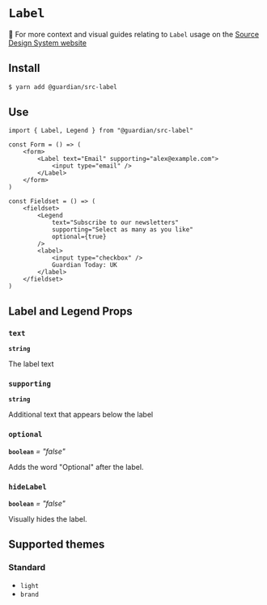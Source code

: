 # `Label`

📣 For more context and visual guides relating to `Label` usage on the [Source Design System website](https://www.theguardian.design)

## Install

```sh
$ yarn add @guardian/src-label
```

## Use

```tsx
import { Label, Legend } from "@guardian/src-label"

const Form = () => (
    <form>
        <Label text="Email" supporting="alex@example.com">
            <input type="email" />
        </Label>
    </form>
)

const Fieldset = () => (
    <fieldset>
        <Legend
            text="Subscribe to our newsletters"
            supporting="Select as many as you like"
            optional={true}
        />
        <label>
            <input type="checkbox" />
            Guardian Today: UK
        </label>
    </fieldset>
)
```

## Label and Legend Props

### `text`

**`string`**

The label text

### `supporting`

**`string`**

Additional text that appears below the label

### `optional`

**`boolean`** _= "false"_

Adds the word "Optional" after the label.

### `hideLabel`

**`boolean`** _= "false"_

Visually hides the label.

## Supported themes

### Standard

-   `light`
-   `brand`
